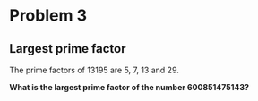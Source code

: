# Problem 3
## Largest prime factor

The prime factors of 13195 are 5, 7, 13 and 29.

**What is the largest prime factor of the number 600851475143?**
